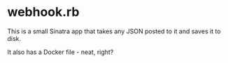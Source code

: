 # webhook.rb

This is a small Sinatra app that takes any JSON posted to it and saves it to disk.

It also has a Docker file - neat, right?
